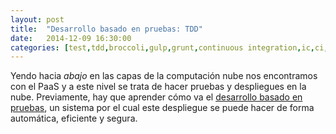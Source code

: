 ```yaml
---
layout: post
title:  "Desarrollo basado en pruebas: TDD"
date:   2014-12-09 16:30:00
categories: [test,tdd,broccoli,gulp,grunt,continuous integration,ic,ci,makefile,build tools, deployment, despliegue]
---
```



Yendo hacia *abajo* en las capas de la computación nube nos encontramos con el PaaS y a este nivel se trata de hacer pruebas y despliegues en la nube. Previamente, hay que aprender cómo va el [desarrollo basado en pruebas](http://jj.github.io/desarrollo-basado-pruebas/), un sistema por el cual este despliegue se puede hacer de forma automática, eficiente y segura.
